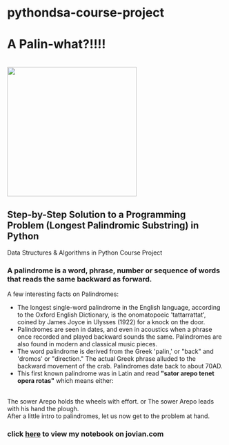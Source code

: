 # pythondsa-course-project
# A Palin-what?!!!! 
</br>
<img src="https://is3-ssl.mzstatic.com/image/thumb/Purple128/v4/b1/a8/02/b1a8026a-0e41-4cd8-1dd2-93009dbd4651/source/512x512bb.jpg" width="300">

## Step-by-Step Solution to a Programming Problem (Longest Palindromic Substring) in Python

Data Structures & Algorithms in Python Course Project

### A palindrome is a word, phrase, number or sequence of words that reads the same backward as forward.

A few interesting facts on Palindromes:

- The longest single-word palindrome in the English language, according to the Oxford English Dictionary, is the onomatopoeic 'tattarrattat', coined by James Joyce in Ulysses (1922) for a knock on the door.
- Palindromes are seen in dates, and even in acoustics when a phrase once recorded and played backward sounds the same. Palindromes are also found in modern and classical music pieces.
- The word palindrome is derived from the Greek 'palin,' or "back" and 'dromos' or "direction." The actual Greek phrase alluded to the backward movement of the crab. Palindromes date back to about 70AD.
- This first known palindrome was in Latin and read **"sator arepo tenet opera rotas"** which means either:
<br/>
    The sower Arepo holds the wheels with effort.
    or
    The sower Arepo leads with his hand the plough.
 
<br/>
After a little intro to palindromes, let us now get to the problem at hand.

### click [here](https://jovian.com/dajo09/pythondsa-course-project) to view my notebook on jovian.com
